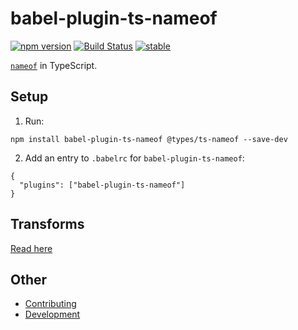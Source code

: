 ﻿babel-plugin-ts-nameof
======================

[![npm version](https://badge.fury.io/js/babel-plugin-ts-nameof.svg)](https://badge.fury.io/js/babel-plugin-ts-nameof)
[![Build Status](https://travis-ci.org/dsherret/ts-nameof.svg)](https://travis-ci.org/dsherret/ts-nameof)
[![stable](http://badges.github.io/stability-badges/dist/stable.svg)](http://github.com/badges/stability-badges)

[`nameof`](https://msdn.microsoft.com/en-us/library/dn986596.aspx) in TypeScript.

## Setup

1. Run:

```
npm install babel-plugin-ts-nameof @types/ts-nameof --save-dev
```

2. Add an entry to `.babelrc` for `babel-plugin-ts-nameof`:

```
{
  "plugins": ["babel-plugin-ts-nameof"]
}
```

## Transforms

[Read here](../../README.md)

## Other

* [Contributing](../../CONTRIBUTING.md)
* [Development](../../DEVELOPMENT.md)